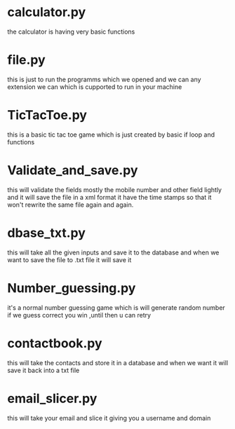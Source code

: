 # calculator.py
the calculator is having very basic functions 
# file.py
this is just to run the programms which we opened and we can any extension we can which is cupported to run in your machine
# TicTacToe.py
this is a basic tic tac toe game which is just created by basic if loop and functions 
# Validate_and_save.py
this will validate the fields mostly the mobile number and other field lightly and it will save the file in a xml format 
it have the time stamps so that it won't rewrite the same file again and again.
# dbase_txt.py
this will take all the given inputs and save it to the database and when we want to save the file to .txt file it will save it
# Number_guessing.py
it's a normal number guessing game which is will generate random number if we guess correct you win ,until then u can retry
# contactbook.py
this will take the contacts and store it in a database and when we want it will save it back into a txt file
# email_slicer.py
this will take your email and slice it giving you a username and domain
